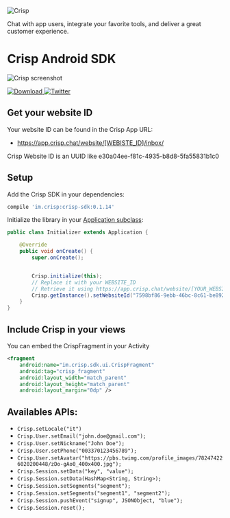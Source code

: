 ![Crisp](https://raw.githubusercontent.com/crisp-im/crisp-sdk-android/master/docs/img/logo_blue.png)

Chat with app users, integrate your favorite tools, and deliver a great customer experience.

# Crisp Android SDK

![Crisp screenshot](https://raw.githubusercontent.com/crisp-im/crisp-sdk-android/master/docs/img/crisp_screenshot.png)

 [ ![Download](https://api.bintray.com/packages/crispim/crisp-maven/crisp-sdk-android/images/download.svg) ](https://bintray.com/crispim/crisp-maven/crisp-sdk-android/_latestVersion)
[![Twitter](https://img.shields.io/badge/twitter-@crisp_im-blue.svg?style=flat)](http://twitter.com/crisp_im)

## Get your website ID

Your website ID can be found in the Crisp App URL:

- https://app.crisp.chat/website/[WEBISTE_ID]/inbox/

Crisp Website ID is an UUID like e30a04ee-f81c-4935-b8d8-5fa55831b1c0

## Setup

Add the Crisp SDK in your dependencies:

```groovy
compile 'im.crisp:crisp-sdk:0.1.14'
```

Initialize the library in your [Application subclass](http://developer.android.com/reference/android/app/Application.html):
```java
public class Initializer extends Application {

    @Override
    public void onCreate() {
        super.onCreate();


        Crisp.initialize(this);
        // Replace it with your WEBSITE_ID
        // Retrieve it using https://app.crisp.chat/website/[YOUR_WEBSITE_ID]/
        Crisp.getInstance().setWebsiteId("7598bf86-9ebb-46bc-8c61-be8929bbf93d");
    }
}
```

## Include Crisp in your views

You can embed the CrispFragment in your Activity
```xml
<fragment
    android:name="im.crisp.sdk.ui.CrispFragment"
    android:tag="crisp_fragment"
    android:layout_width="match_parent"
    android:layout_height="match_parent"
    android:layout_margin="0dp" />
```

## Availables APIs:

* `Crisp.setLocale("it")`
* `Crisp.User.setEmail("john.doe@gmail.com");`
* `Crisp.User.setNickname("John Doe");`
* `Crisp.User.setPhone("003370123456789");`
* `Crisp.User.setAvatar("https://pbs.twimg.com/profile_images/782474226020200448/zDo-gAo0_400x400.jpg");`
* `Crisp.Session.setData("key", "value");`
* `Crisp.Session.setData(HashMap<String, String>);`
* `Crisp.Session.setSegments("segment");`
* `Crisp.Session.setSegments("segment1", "segment2");`
* `Crisp.Session.pushEvent("signup", JSONObject, "blue");`
* `Crisp.Session.reset();`
